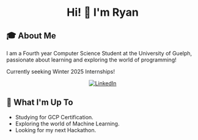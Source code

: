 <h1 align="center">
  Hi! 👋 I'm <strong>Ryan</strong>
</h1>

<h2>🎓 About Me</h2>

I am a Fourth year Computer Science Student at the University of Guelph, passionate about learning and exploring the world of programming!

Currently seeking Winter 2025 Internships!

<div align="center">
  
[![LinkedIn](https://img.shields.io/badge/linkedin-%230077B5.svg?style=for-the-badge&logo=linkedin&logoColor=white)](https://www.linkedin.com/in/ryannguyenuog/)
  
</div>

<h2>🚀 What I'm Up To</h2>

- Studying for GCP Certification.
- Exploring the world of Machine Learning.
- Looking for my next Hackathon.

